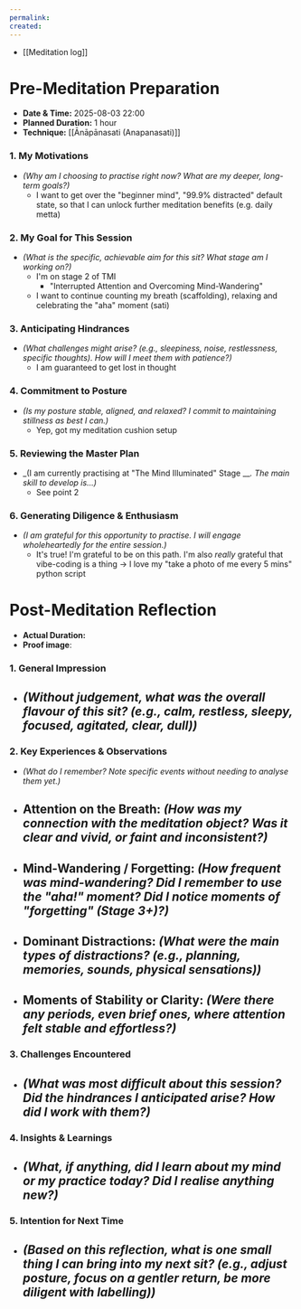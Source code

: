 ```yaml
---
permalink: 
created:
---
```

- [[Meditation log]]
# Pre-Meditation Preparation
- **Date & Time:** 2025-08-03  22:00
- **Planned Duration:** 1 hour
- **Technique:** [[Ānāpānasati (Anapanasati)]]
### 1. My Motivations
- _(Why am I choosing to practise right now? What are my deeper, long-term goals?)_
	- I want to get over the "beginner mind", "99.9% distracted" default state, so that I can unlock further meditation benefits (e.g. daily metta)
### 2. My Goal for This Session
- _(What is the specific, achievable aim for this sit? What stage am I working on?)_
	- I'm on stage 2 of TMI
		- "Interrupted Attention and Overcoming Mind-Wandering"
	- I want to continue counting my breath (scaffolding), relaxing and celebrating the "aha" moment (sati)
### 3. Anticipating Hindrances
- _(What challenges might arise? (e.g., sleepiness, noise, restlessness, specific thoughts). How will I meet them with patience?)_
	- I am guaranteed to get lost in thought
### 4. Commitment to Posture
- _(Is my posture stable, aligned, and relaxed? I commit to maintaining stillness as best I can.)_
	- Yep, got my meditation cushion setup
### 5. Reviewing the Master Plan
- _(I am currently practising at "The Mind Illuminated" Stage ___. The main skill to develop is...)_
	- See point 2
### 6. Generating Diligence & Enthusiasm
- _(I am grateful for this opportunity to practise. I will engage wholeheartedly for the entire session.)_
	- It's true! I'm grateful to be on this path. I'm also *really* grateful that vibe-coding is a thing → I love my "take a photo of me every 5 mins" python script
# Post-Meditation Reflection
- **Actual Duration:**
- **Proof image**:
### 1. General Impression
- _(Without judgement, what was the overall flavour of this sit? (e.g., calm, restless, sleepy, focused, agitated, clear, dull))_
	- 
### 2. Key Experiences & Observations
- _(What do I remember? Note specific events without needing to analyse them yet.)_
- **Attention on the Breath:** _(How was my connection with the meditation object? Was it clear and vivid, or faint and inconsistent?)_
	-     
- **Mind-Wandering / Forgetting:** _(How frequent was mind-wandering? Did I remember to use the "aha!" moment? Did I notice moments of "forgetting" (Stage 3+)?)_
	 -    
- **Dominant Distractions:** _(What were the main types of distractions? (e.g., planning, memories, sounds, physical sensations))_
	-   
- **Moments of Stability or Clarity:** _(Were there any periods, even brief ones, where attention felt stable and effortless?)_
	- 
### 3. Challenges Encountered
- _(What was most difficult about this session? Did the hindrances I anticipated arise? How did I work with them?)_
	- 
### 4. Insights & Learnings
- _(What, if anything, did I learn about my mind or my practice today? Did I realise anything new?)_
	- 
### 5. Intention for Next Time
- _(Based on this reflection, what is one small thing I can bring into my next sit? (e.g., adjust posture, focus on a gentler return, be more diligent with labelling))_
	- 